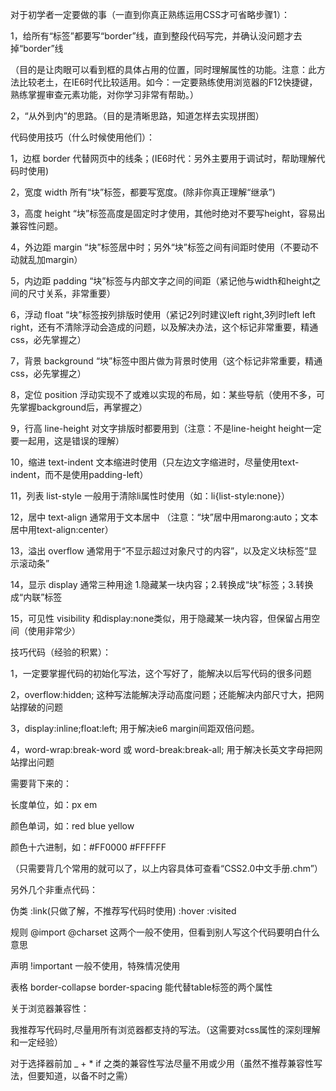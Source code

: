 对于初学者一定要做的事（一直到你真正熟练运用CSS才可省略步骤1）：

1，给所有“标签”都要写“border”线，直到整段代码写完，并确认没问题才去掉“border”线

（目的是让肉眼可以看到框的具体占用的位置，同时理解属性的功能。注意：此方法比较老土，在IE6时代比较适用。如今：一定要熟练使用浏览器的F12快捷键，熟练掌握审查元素功能，对你学习非常有帮助。）

2，“从外到内”的思路。（目的是清晰思路，知道怎样去实现拼图）

代码使用技巧（什么时候使用他们）：

1，边框 border 代替网页中的线条；(IE6时代：另外主要用于调试时，帮助理解代码时使用)

2，宽度 width 所有“块”标签，都要写宽度。(除非你真正理解“继承”)

3，高度 height “块”标签高度是固定时才使用，其他时绝对不要写height，容易出兼容性问题。

4，外边距 margin “块”标签居中时；另外“块”标签之间有间距时使用（不要动不动就乱加margin）

5，内边距 padding “块”标签与内部文字之间的间距（紧记他与width和height之间的尺寸关系，非常重要）

6，浮动 float “块”标签按列排版时使用（紧记2列时建议left right,3列时left left right，还有不清除浮动会造成的问题，以及解决办法，这个标记非常重要，精通css，必先掌握之）

7，背景 background “块”标签中图片做为背景时使用（这个标记非常重要，精通css，必先掌握之）

8，定位 position 浮动实现不了或难以实现的布局，如：某些导航（使用不多，可先掌握background后，再掌握之）

9，行高 line-height 对文字排版时都要用到（注意：不是line-height height一定要一起用，这是错误的理解）

10，缩进 text-indent 文本缩进时使用（只左边文字缩进时，尽量使用text-indent，而不是使用padding-left）

11，列表 list-style 一般用于清除li属性时使用（如：li{list-style:none}）

12，居中 text-align 通常用于文本居中 （注意：“块”居中用marong:auto；文本居中用text-align:center）

13，溢出 overflow 通常用于“不显示超过对象尺寸的内容”，以及定义块标签“显示滚动条”

14，显示 display 通常三种用途 1.隐藏某一块内容；2.转换成“块”标签；3.转换成“内联”标签

15，可见性 visibility 和display:none类似，用于隐藏某一块内容，但保留占用空间（使用非常少）

技巧代码（经验的积累）：

1，一定要掌握代码的初始化写法，这个写好了，能解决以后写代码的很多问题

2，overflow:hidden; 这种写法能解决浮动高度问题；还能解决内部尺寸大，把网站撑破的问题

3，display:inline;float:left; 用于解决ie6 margin间距双倍问题。

4，word-wrap:break-word 或 word-break:break-all; 用于解决长英文字母把网站撑出问题

需要背下来的：

长度单位，如：px em

颜色单词，如：red blue yellow

颜色十六进制，如：#FF0000 #FFFFFF

（只需要背几个常用的就可以了，以上内容具体可查看“CSS2.0中文手册.chm”）

另外几个非重点代码：

伪类 :link(只做了解，不推荐写代码时使用) :hover :visited

规则 @import @charset 这两个一般不使用，但看到别人写这个代码要明白什么意思

声明 !important 一般不使用，特殊情况使用

表格 border-collapse border-spacing 能代替table标签的两个属性

关于浏览器兼容性：

我推荐写代码时,尽量用所有浏览器都支持的写法。（这需要对css属性的深刻理解和一定经验）

对于选择器前加 _ + * if 之类的兼容性写法尽量不用或少用（虽然不推荐兼容性写法，但要知道，以备不时之需）